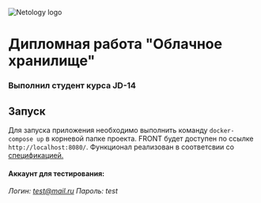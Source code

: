 
![Netology logo](https://u.netology.ngcdn.ru/tilda/uploads/images/main.svg)

# Дипломная работа "Облачное хранилище"
### Выполнил студент курса JD-14

## Запуск
Для запуска приложения необходимо выполнить команду `docker-compose up` в корневой папке проекта. FRONT будет доступен по ссылке `http://localhost:8080/`. 
Функционал реализован в соответсвии со [спецификацией.](https://github.com/netology-code/jd-homeworks/blob/master/diploma/CloudServiceSpecification.yaml)

#### Аккаунт для тестирования:
*Логин: test@mail.ru*
*Пароль: test*
